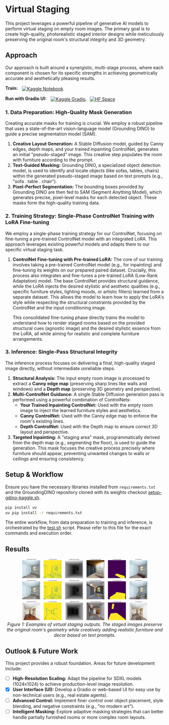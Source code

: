 # Virtual Staging

This project leverages a powerful pipeline of generative AI models to perform virtual staging on empty room images. The primary goal is to create high-quality, photorealistic staged interior designs while meticulously preserving the original room's structural integrity and 3D geometry.

## Approach

Our approach is built around a synergistic, multi-stage process, where each component is chosen for its specific strengths in achieving geometrically accurate and aesthetically pleasing results.
<p><strong>Train:</strong>
  <a href="https://www.kaggle.com/code/mithunparab/virtual-staging-stable-diffusion" target="_blank" style="margin-left: 10px; vertical-align: middle;">
    <img src="https://kaggle.com/static/images/site-logo.png" alt="Kaggle Notebook" height="24" style="vertical-align: middle;"/>
  </a>
</p>

<p><strong>Run with Gradio UI:</strong>
  <a href="https://www.kaggle.com/code/mithunparab/virtual-staging-gradio" target="_blank" style="margin-left: 10px;">
    <img src="https://kaggle.com/static/images/site-logo.png" alt="Kaggle Gradio" height="24" style="vertical-align: middle;"/>
  </a>
  <a href="https://huggingface.co/spaces/Nightfury16/virtual-staging" target="_blank" style="margin-left: 10px;">
    <img src="https://huggingface.co/front/assets/huggingface_logo-noborder.svg" alt="HF Space" height="24" style="vertical-align: middle;"/>
  </a>
</p>

### 1. Data Preparation: High-Quality Mask Generation

Creating accurate masks for training is crucial. We employ a robust pipeline that uses a state-of-the-art vision-language model (Grounding DINO) to guide a precise segmentation model (SAM).

1. **Creative Layout Generation:** A Stable Diffusion model, guided by Canny edges, depth maps, and your trained inpainting ControlNet, generates an initial "pseudo-staged" image. This creative step populates the room with furniture according to the prompt.
2. **Text-Guided Masking:** Grounding DINO, a specialized object detection model, is used to identify and locate objects (like sofas, tables, chairs) within the generated pseudo-staged image based on text prompts (e.g., "sofa . table . chair").
3. **Pixel-Perfect Segmentation:** The bounding boxes provided by Grounding DINO are then fed to SAM (Segment Anything Model), which generates precise, pixel-level masks for each detected object. These masks form the high-quality training data.

### 2. Training Strategy: Single-Phase ControlNet Training with LoRA Fine-tuning

We employ a single-phase training strategy for our ControlNet, focusing on fine-tuning a pre-trained ControlNet model with an integrated LoRA. This approach leverages existing powerful models and adapts them to our specific virtual staging task.

1.  **ControlNet Fine-tuning with Pre-trained LoRA:**
    The core of our training involves taking a pre-trained ControlNet model (e.g., for inpainting) and fine-tuning its weights on our prepared paired dataset. Crucially, this process also integrates and fine-tunes a pre-trained LoRA (Low-Rank Adaptation) model. The base ControlNet provides structural guidance, while the LoRA injects the desired stylistic and aesthetic qualities (e.g., specific furniture styles, lighting moods, or artistic filters) learned from a separate dataset. This allows the model to learn how to apply the LoRA's style while respecting the structural constraints provided by the ControlNet and the input conditioning image.

    This consolidated fine-tuning phase directly trains the model to understand how to render staged rooms based on the provided structural cues (agnostic image) and the desired stylistic essence from the LoRA, all while aiming for realistic and complete furniture arrangements.
### 3. Inference: Single-Pass Structural Integrity

The inference process focuses on delivering a final, high-quality staged image directly, without intermediate unreliable steps.

1. **Structural Analysis:** The input empty room image is processed to extract a **Canny edge map** (preserving sharp lines like walls and windows) and a **Depth map** (preserving 3D geometry and perspective).
2. **Multi-ControlNet Guidance:** A single Stable Diffusion generation pass is performed using a powerful combination of ControlNets:
    * **Your Trained Inpainting ControlNet:** Used with the empty room image to inject the learned furniture styles and aesthetics.
    * **Canny ControlNet:** Used with the Canny edge map to enforce the room's existing lines.
    * **Depth ControlNet:** Used with the Depth map to ensure correct 3D layout and perspective.
3. **Targeted Inpainting:** A "staging area" mask, programmatically derived from the depth map (e.g., segmenting the floor), is used to guide the generation. This mask focuses the creative process precisely where furniture should appear, preventing unwanted changes to walls or ceilings and ensuring consistency.

## Setup & Workflow

Ensure you have the necessary libraries installed from `requirements.txt` and the GroundingDINO repository cloned with its weights checkout [setup-gdino-kaggle.sh](setup-gdino-kaggle.sh).

```bash
pip install uv
uv pip install -r requirements.txt
```

The entire workflow, from data preparation to training and inference, is orchestrated by the [test.sh](test.sh) script. Please refer to this file for the exact commands and execution order.

## Results

<p align="center">
    <img src="figs/output.png" alt="Virtual Staging Output 1" width="400"><br>
    <img src="figs/output2.png" alt="Virtual Staging Output 2" width="400"><br>
    <img src="figs/output3.png" alt="Virtual Staging Output 3" width="400"><br>
    <em>Figure 1: Examples of virtual staging outputs. The staged images preserve the original room's geometry while creatively adding realistic furniture and decor based on text prompts.</em>
</p>

## Outlook & Future Work

This project provides a robust foundation. Areas for future development include:

* [ ] **High-Resolution Scaling:** Adapt the pipeline for SDXL models (1024x1024) to achieve production-level image resolution.
* [x] **User Interface (UI):** Develop a Gradio or web-based UI for easy use by non-technical users (e.g., real estate agents).
* [ ] **Advanced Control:** Implement finer control over object placement, style blending, and negative constraints (e.g., "no modern art").
* [ ] **Intelligent Masking:** Explore adaptive masking strategies that can better handle partially furnished rooms or more complex room layouts.
